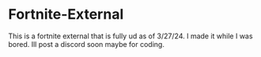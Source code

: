# Fortnite-External
This is a fortnite external that is fully ud as of 3/27/24. I made it while I was bored. Ill post a discord soon maybe for coding. 
